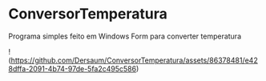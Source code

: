 # ConversorTemperatura

Programa simples feito em Windows Form para converter temperatura


!(https://github.com/Dersaum/ConversorTemperatura/assets/86378481/e428dffa-2091-4b74-97de-5fa2c495c586)
